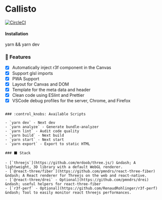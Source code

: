 # Callisto

[![CircleCI](https://circleci.com/github/SILVA-DIGITAL/callisto.svg?style=svg&circle-token=7d48d3d0a7481323a6b7848006dde5d0421018fa)]('http://www.gooogle.com')

#### Installation

yarn && yarn dev

### :mount_fuji: Features

- [x] Automatically inject r3f component in the Canvas
- [x] Support glsl imports
- [x] PWA Support
- [x] Layout for Canvas and DOM
- [x] Template for the meta data and header
- [x] Clean code using ESlint and Prettier
- [x] VSCode debug profiles for the server, Chrome, and Firefox

```

### :control_knobs: Available Scripts

- `yarn dev` - Next dev
- `yarn analyze` - Generate bundle-analyzer
- `yarn lint` - Audit code quality
- `yarn build` - Next build
- `yarn start` - Next start
- `yarn export` - Export to static HTML

### ⬛ Stack

- [`threejs`](https://github.com/mrdoob/three.js/) &ndash; A lightweight, 3D library with a default WebGL renderer.
- [`@react-three/fiber`](https://github.com/pmndrs/react-three-fiber) &ndash; A React renderer for Threejs on the web and react-native.
- [`@react-three/drei` - Optional](https://github.com/pmndrs/drei) &ndash; useful helpers for react-three-fiber
- [`r3f-perf` - Optional](https://github.com/RenaudRohlinger/r3f-perf) &ndash; Tool to easily monitor react threejs performances.
```
